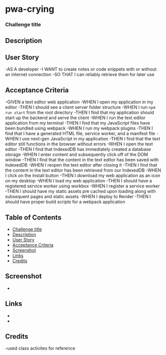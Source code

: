 # pwa-crying

### Challenge title

## Description

## User Story
-AS A developer
-I WANT to create notes or code snippets with or without an internet connection
-SO THAT I can reliably retrieve them for later use

## Acceptance Criteria
-GIVEN a text editor web application
-WHEN I open my application in my editor
-THEN I should see a client server folder structure
-WHEN I run `npm run start` from the root directory
-THEN I find that my application should start up the backend and serve the client
-WHEN I run the text editor application from my terminal
-THEN I find that my JavaScript files have been bundled using webpack
-WHEN I run my webpack plugins
-THEN I find that I have a generated HTML file, service worker, and a manifest file
-WHEN I use next-gen JavaScript in my application
-THEN I find that the text editor still functions in the browser without errors
-WHEN I open the text editor
-THEN I find that IndexedDB has immediately created a database storage
-WHEN I enter content and subsequently click off of the DOM window
-THEN I find that the content in the text editor has been saved with IndexedDB
-WHEN I reopen the text editor after closing it
-THEN I find that the content in the text editor has been retrieved from our IndexedDB
-WHEN I click on the Install button
-THEN I download my web application as an icon on my desktop
-WHEN I load my web application
-THEN I should have a registered service worker using workbox
-WHEN I register a service worker
-THEN I should have my static assets pre cached upon loading along with subsequent pages and static assets
-WHEN I deploy to Render
-THEN I should have proper build scripts for a webpack application

## Table of Contents
* [Challenge title](#challengetitle)
* [Description](#description)
* [User Story](#UserStory)
* [Acceptance Criteria](#AcceptanceCriteria)
* [Screenshot](#Screenshot)
* [Links](#Links)
* [Credits](#Credits)



## Screenshot
- ![]()


## Links
- []()
- []()


## Credits
-used class activites for reference